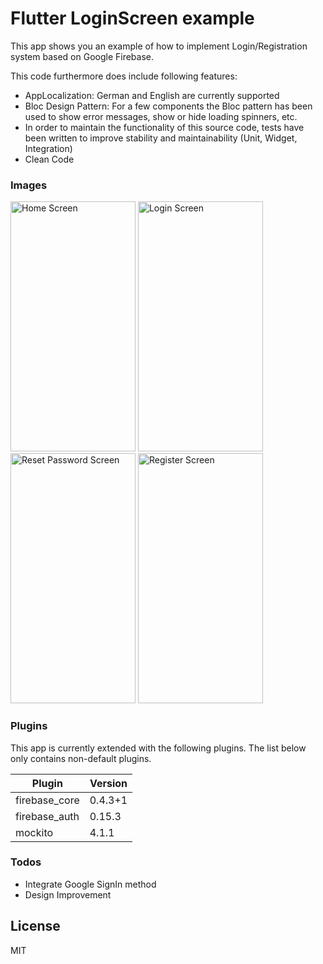 # Flutter LoginScreen example

This app shows you an example of how to implement Login/Registration system based on Google Firebase.

This code furthermore does include following features:
  - AppLocalization: German and English are currently supported
  - Bloc Design Pattern: For a few components the Bloc pattern has been used to show error messages, show or hide loading spinners, etc.
  - In order to maintain the functionality of this source code, tests have been written to improve stability and maintainability (Unit, Widget, Integration)
  - Clean Code
  
### Images

<img src="https://i.ibb.co/DpK2g8H/Screenshot-20200104-184857.jpg" alt="Home Screen" width="200" height="400">
<img src="https://i.ibb.co/5v0WZ00/Screenshot-20200104-184901.jpg" alt="Login Screen" width="200" height="400">
<img src="https://i.ibb.co/b3YdVDK/Screenshot-20200104-184904.jpg" alt="Reset Password Screen" width="200" height="400">
<img src="https://i.ibb.co/d4shZXh/Screenshot-20200104-184909.jpg" alt="Register Screen" width="200" height="400">

### Plugins

This app is currently extended with the following plugins. The list below only contains non-default plugins.

| Plugin | Version |
| ------ | ------ |
| firebase_core | 0.4.3+1 |
| firebase_auth | 0.15.3 |
| mockito | 4.1.1 |

### Todos

 - Integrate Google SignIn method
 - Design Improvement

License
----

MIT